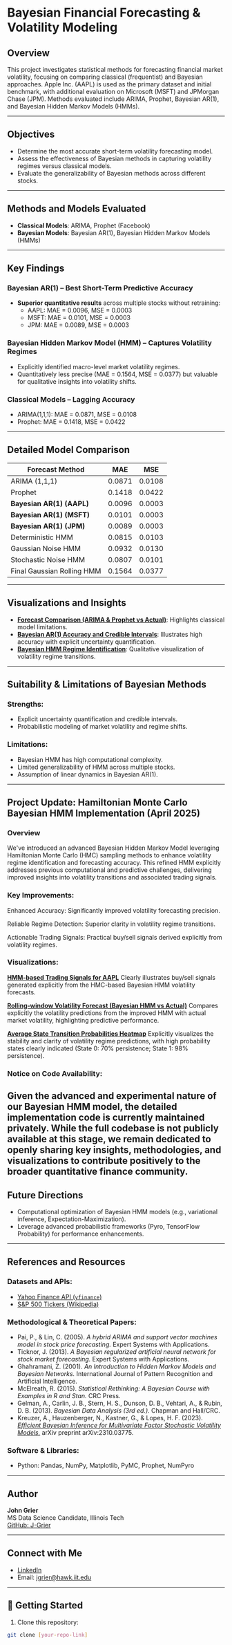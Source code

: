 # Bayesian Financial Forecasting & Volatility Modeling

## Overview
This project investigates statistical methods for forecasting financial market volatility, focusing on comparing classical (frequentist) and Bayesian approaches. Apple Inc. (AAPL) is used as the primary dataset and initial benchmark, with additional evaluation on Microsoft (MSFT) and JPMorgan Chase (JPM). Methods evaluated include ARIMA, Prophet, Bayesian AR(1), and Bayesian Hidden Markov Models (HMMs).

---

## Objectives
- Determine the most accurate short-term volatility forecasting model.
- Assess the effectiveness of Bayesian methods in capturing volatility regimes versus classical models.
- Evaluate the generalizability of Bayesian methods across different stocks.

---

## Methods and Models Evaluated
- **Classical Models**: ARIMA, Prophet (Facebook)
- **Bayesian Models**: Bayesian AR(1), Bayesian Hidden Markov Models (HMMs)

---

## Key Findings
### Bayesian AR(1) – Best Short-Term Predictive Accuracy
- **Superior quantitative results** across multiple stocks without retraining:
  - AAPL: MAE = 0.0096, MSE = 0.0003
  - MSFT: MAE = 0.0101, MSE = 0.0003
  - JPM: MAE = 0.0089, MSE = 0.0003

### Bayesian Hidden Markov Model (HMM) – Captures Volatility Regimes
- Explicitly identified macro-level market volatility regimes.
- Quantitatively less precise (MAE = 0.1564, MSE = 0.0377) but valuable for qualitative insights into volatility shifts.

### Classical Models – Lagging Accuracy
- ARIMA(1,1,1): MAE = 0.0871, MSE = 0.0108
- Prophet: MAE = 0.1418, MSE = 0.0422

---

## Detailed Model Comparison

| Forecast Method                    | MAE    | MSE    |
|------------------------------------|--------|--------|
| ARIMA (1,1,1)                      | 0.0871 | 0.0108 |
| Prophet                            | 0.1418 | 0.0422 |
| **Bayesian AR(1) (AAPL)**          | 0.0096 | 0.0003 |
| **Bayesian AR(1) (MSFT)**          | 0.0101 | 0.0003 |
| **Bayesian AR(1) (JPM)**           | 0.0089 | 0.0003 |
| Deterministic HMM                  | 0.0815 | 0.0103 |
| Gaussian Noise HMM                 | 0.0932 | 0.0130 |
| Stochastic Noise HMM               | 0.0807 | 0.0101 |
| Final Gaussian Rolling HMM         | 0.1564 | 0.0377 |

---

## Visualizations and Insights
- **[Forecast Comparison (ARIMA & Prophet vs Actual)](assets/rolling_ARIMA_prophet_AAPL.png)**: Highlights classical model limitations. 
- **[Bayesian AR(1) Accuracy and Credible Intervals](assets/AR1_credible_intervals.png)**: Illustrates high accuracy with explicit uncertainty quantification.
- **[Bayesian HMM Regime Identification](assets/rolling_HMM_forecast_vs_actual.png)**: Qualitative visualization of volatility regime transitions.

---

## Suitability & Limitations of Bayesian Methods
### Strengths:
- Explicit uncertainty quantification and credible intervals.
- Probabilistic modeling of market volatility and regime shifts.

### Limitations:
- Bayesian HMM has high computational complexity.
- Limited generalizability of HMM across multiple stocks.
- Assumption of linear dynamics in Bayesian AR(1).

---

## Project Update: Hamiltonian Monte Carlo Bayesian HMM Implementation (April 2025)
### Overview
We've introduced an advanced Bayesian Hidden Markov Model leveraging Hamiltonian Monte Carlo (HMC) sampling methods to enhance volatility regime identification and forecasting accuracy. This refined HMM explicitly addresses previous computational and predictive challenges, delivering improved insights into volatility transitions and associated trading signals.

### Key Improvements:
Enhanced Accuracy: Significantly improved volatility forecasting precision.

Reliable Regime Detection: Superior clarity in volatility regime transitions.

Actionable Trading Signals: Practical buy/sell signals derived explicitly from volatility regimes.

### Visualizations:
**[HMM-based Trading Signals for AAPL](assets/HMM_volatility_trading_signals_AAPL.png)**
Clearly illustrates buy/sell signals generated explicitly from the HMC-based Bayesian HMM volatility forecasts.

**[Rolling-window Volatility Forecast (Bayesian HMM vs Actual)](assets/rolling_window_HMM_volatility_AAPL.png)**
Compares explicitly the volatility predictions from the improved HMM with actual market volatility, highlighting predictive performance.

**[Average State Transition Probabilities Heatmap](assets/transition_matrix_heatmap_hmc.png)**
Explicitly visualizes the stability and clarity of volatility regime predictions, with high probability states clearly indicated (State 0: 70% persistence; State 1: 98% persistence).

### Notice on Code Availability:
Given the advanced and experimental nature of our Bayesian HMM model, the detailed implementation code is currently maintained privately. While the full codebase is not publicly available at this stage, we remain dedicated to openly sharing key insights, methodologies, and visualizations to contribute positively to the broader quantitative finance community.
---

## Future Directions
- Computational optimization of Bayesian HMM models (e.g., variational inference, Expectation-Maximization).
- Leverage advanced probabilistic frameworks (Pyro, TensorFlow Probability) for performance enhancements.

---

## References and Resources

### Datasets and APIs:
- [Yahoo Finance API (`yfinance`)](https://github.com/ranaroussi/yfinance)
- [S&P 500 Tickers (Wikipedia)](https://en.wikipedia.org/wiki/List_of_S%26P_500_companies)

### Methodological & Theoretical Papers:
- Pai, P., & Lin, C. (2005). *A hybrid ARIMA and support vector machines model in stock price forecasting.* Expert Systems with Applications.
- Ticknor, J. (2013). *A Bayesian regularized artificial neural network for stock market forecasting.* Expert Systems with Applications.
- Ghahramani, Z. (2001). *An Introduction to Hidden Markov Models and Bayesian Networks.* International Journal of Pattern Recognition and Artificial Intelligence.
- McElreath, R. (2015). *Statistical Rethinking: A Bayesian Course with Examples in R and Stan.* CRC Press.
- Gelman, A., Carlin, J. B., Stern, H. S., Dunson, D. B., Vehtari, A., & Rubin, D. B. (2013). *Bayesian Data Analysis (3rd ed.).* Chapman and Hall/CRC.
- Kreuzer, A., Hauzenberger, N., Kastner, G., & Lopes, H. F. (2023). [*Efficient Bayesian Inference for Multivariate Factor Stochastic Volatility Models.*](https://arxiv.org/pdf/2310.03775) arXiv preprint arXiv:2310.03775.

### Software & Libraries:
- Python: Pandas, NumPy, Matplotlib, PyMC, Prophet, NumPyro

---

## Author
**John Grier**  
MS Data Science Candidate, Illinois Tech  
[GitHub: J-Grier](https://github.com/J-Grier)

---

## Connect with Me
- [LinkedIn](https://www.linkedin.com/in/john-grier/)
- Email: jgrier@hawk.iit.edu

---

## 🚀 Getting Started
1. Clone this repository:
```bash
git clone [your-repo-link]

